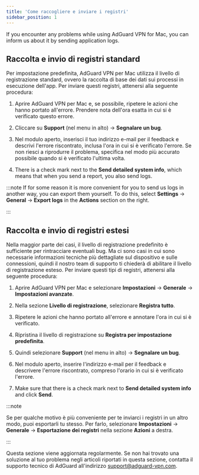 ```yaml
---
title: 'Come raccogliere e inviare i registri'
sidebar_position: 1
---
```


If you encounter any problems while using AdGuard VPN for Mac, you can inform us about it by sending application logs.

## Raccolta e invio di registri standard

Per impostazione predefinita, AdGuard VPN per Mac utilizza il livello di registrazione standard, ovvero la raccolta di base dei dati sui processi in esecuzione dell'app. Per inviare questi registri, attenersi alla seguente procedura:

1. Aprire AdGuard VPN per Mac e, se possibile, ripetere le azioni che hanno portato all'errore. Prendere nota dell'ora esatta in cui si è verificato questo errore.

2. Cliccare su **Support** (nel menu in alto) → **Segnalare un bug**.

3. Nel modulo aperto, inserisci il tuo indirizzo e-mail per il feedback e descrivi l'errore riscontrato, inclusa l'ora in cui si è verificato l'errore. Se non riesci a riprodurre il problema, specifica nel modo più accurato possibile quando si è verificato l'ultima volta.

4. There is a check mark next to the **Send detailed system info**, which means that when you send a report, you also send logs.

:::note If for some reason it is more convenient for you to send us logs in another way, you can export them yourself. To do this, select **Settings** → **General** → **Export logs** in the **Actions** section on the right.

:::

## Raccolta e invio di registri estesi

Nella maggior parte dei casi, il livello di registrazione predefinito è sufficiente per rintracciare eventuali bug. Ma ci sono casi in cui sono necessarie informazioni tecniche più dettagliate sul dispositivo e sulle connessioni, quindi il nostro team di supporto ti chiederà di abilitare il livello di registrazione esteso. Per inviare questi tipi di registri, attenersi alla seguente procedura:

1. Aprire AdGuard VPN per Mac e selezionare **Impostazioni** → **Generale** → **Impostazioni avanzate**.

2. Nella sezione **Livello di registrazione**, selezionare **Registra tutto**.

3. Ripetere le azioni che hanno portato all'errore e annotare l'ora in cui si è verificato.

4. Ripristina il livello di registrazione su **Registra per impostazione predefinita**.

5. Quindi selezionare **Support** (nel menu in alto) → **Segnalare un bug**.

6. Nel modulo aperto, inserire l'indirizzo e-mail per il feedback e descrivere l'errore riscontrato, compreso l'orario in cui si è verificato l'errore.

7. Make sure that there is a check mark next to **Send detailed system info** and click **Send**.

:::note

Se per qualche motivo è più conveniente per te inviarci i registri in un altro modo, puoi esportarli tu stesso. Per farlo, selezionare **Impostazioni** → **Generale** → **Esportazione dei registri** nella sezione **Azioni** a destra.

:::

Questa sezione viene aggiornata regolarmente. Se non hai trovato una soluzione al tuo problema negli articoli riportati in questa sezione, contatta il supporto tecnico di AdGuard all'indirizzo support@adguard-vpn.com.
